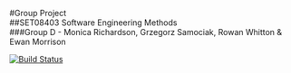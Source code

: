 #Group Project  
##SET08403 Software Engineering Methods  
###Group D - Monica Richardson, Grzegorz Samociak, Rowan Whitton & Ewan Morrison  
  
[![Build Status](https://travis-ci.org/m0nicarichards0n/sem-group-d.svg?branch=master)](https://travis-ci.org/m0nicarichards0n/sem-group-d)